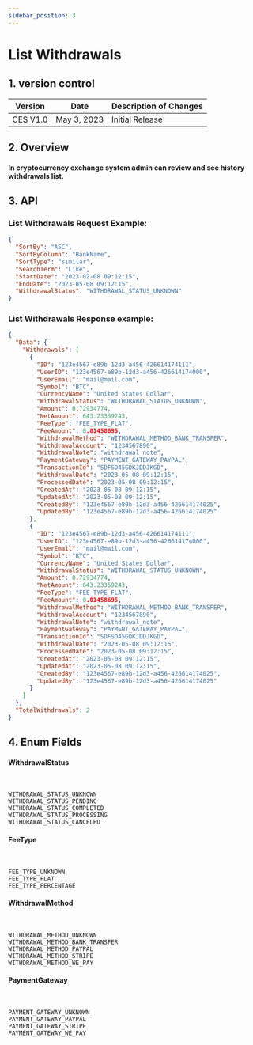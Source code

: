 ```yaml
---
sidebar_position: 3
---
```


# List Withdrawals

## 1. version control

| Version  | Date        | Description of Changes |
| -------- | ----------- | ---------------------- |
| CES V1.0 | May 3, 2023 | Initial Release        |

## 2. Overview

#### In cryptocurrency exchange system admin can review and see history withdrawals list.

## 3. API

### List Withdrawals Request Example:

```json
{
  "SortBy": "ASC",
  "SortByColumn": "BankName",
  "SortType": "similar",
  "SearchTerm": "Like",
  "StartDate": "2023-02-08 09:12:15",
  "EndDate": "2023-05-08 09:12:15",
  "WithdrawalStatus": "WITHDRAWAL_STATUS_UNKNOWN"
}
```

### List Withdrawals Response example:

```json
{
  "Data": {
    "Withdrawals": [
      {
        "ID": "123e4567-e89b-12d3-a456-426614174111",
        "UserID": "123e4567-e89b-12d3-a456-426614174000",
        "UserEmail": "mail@mail.com",
        "Symbol": "BTC",
        "CurrencyName": "United States Dollar",
        "WithdrawalStatus": "WITHDRAWAL_STATUS_UNKNOWN",
        "Amount": 0.72934774,
        "NetAmount": 643.23359243,
        "FeeType": "FEE_TYPE_FLAT",
        "FeeAmount": 0.01458695,
        "WithdrawalMethod": "WITHDRAWAL_METHOD_BANK_TRANSFER",
        "WithdrawalAccount": "1234567890",
        "WithdrawalNote": "withdrawal_note",
        "PaymentGateway": "PAYMENT_GATEWAY_PAYPAL",
        "TransactionId": "SDFSD45GDKJDDJKGD",
        "WithdrawalDate": "2023-05-08 09:12:15",
        "ProcessedDate": "2023-05-08 09:12:15",
        "CreatedAt": "2023-05-08 09:12:15",
        "UpdatedAt": "2023-05-08 09:12:15",
        "CreatedBy": "123e4567-e89b-12d3-a456-426614174025",
        "UpdatedBy": "123e4567-e89b-12d3-a456-426614174025"
      },
      {
        "ID": "123e4567-e89b-12d3-a456-426614174111",
        "UserID": "123e4567-e89b-12d3-a456-426614174000",
        "UserEmail": "mail@mail.com",
        "Symbol": "BTC",
        "CurrencyName": "United States Dollar",
        "WithdrawalStatus": "WITHDRAWAL_STATUS_UNKNOWN",
        "Amount": 0.72934774,
        "NetAmount": 643.23359243,
        "FeeType": "FEE_TYPE_FLAT",
        "FeeAmount": 0.01458695,
        "WithdrawalMethod": "WITHDRAWAL_METHOD_BANK_TRANSFER",
        "WithdrawalAccount": "1234567890",
        "WithdrawalNote": "withdrawal_note",
        "PaymentGateway": "PAYMENT_GATEWAY_PAYPAL",
        "TransactionId": "SDFSD45GDKJDDJKGD",
        "WithdrawalDate": "2023-05-08 09:12:15",
        "ProcessedDate": "2023-05-08 09:12:15",
        "CreatedAt": "2023-05-08 09:12:15",
        "UpdatedAt": "2023-05-08 09:12:15",
        "CreatedBy": "123e4567-e89b-12d3-a456-426614174025",
        "UpdatedBy": "123e4567-e89b-12d3-a456-426614174025"
      }
    ]
  },
  "TotalWithdrawals": 2
}
```

## 4. Enum Fields

#### **WithdrawalStatus**

&nbsp;

    WITHDRAWAL_STATUS_UNKNOWN
    WITHDRAWAL_STATUS_PENDING
    WITHDRAWAL_STATUS_COMPLETED
    WITHDRAWAL_STATUS_PROCESSING
    WITHDRAWAL_STATUS_CANCELED

#### **FeeType**

&nbsp;

    FEE_TYPE_UNKNOWN
    FEE_TYPE_FLAT
    FEE_TYPE_PERCENTAGE

#### **WithdrawalMethod**

&nbsp;

    WITHDRAWAL_METHOD_UNKNOWN
    WITHDRAWAL_METHOD_BANK_TRANSFER
    WITHDRAWAL_METHOD_PAYPAL
    WITHDRAWAL_METHOD_STRIPE
    WITHDRAWAL_METHOD_WE_PAY

#### **PaymentGateway**

&nbsp;

    PAYMENT_GATEWAY_UNKNOWN
    PAYMENT_GATEWAY_PAYPAL
    PAYMENT_GATEWAY_STRIPE
    PAYMENT_GATEWAY_WE_PAY

